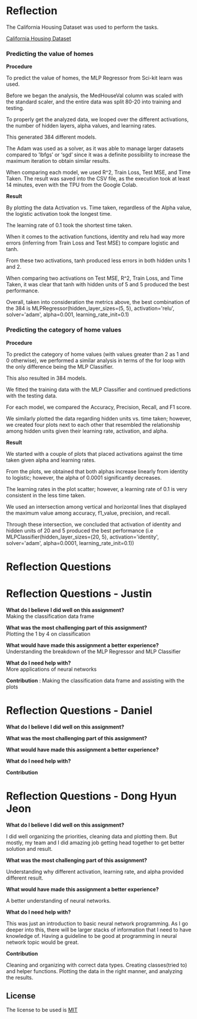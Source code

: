# Reflection

The California Housing Dataset was used to perform the tasks.

[California Housing Dataset](‘https://scikit-learn.org/stable/modules/generated/sklearn.datasets.fetch_california_housing.html (Links to an external site’))

### Predicting the value of homes

**Procedure**

To predict the value of homes, the MLP Regressor from Sci-kit learn was used.

Before we began the analysis, the MedHouseVal column was scaled with the standard scaler, and the entire data was split 80-20 into training and testing.

To properly get the analyzed data, we looped over the different activations, the number of hidden layers, alpha values, and learning rates.

This generated 384 different models.

The Adam was used as a solver, as it was able to manage larger datasets compared to ’lbfgs’ or ‘sgd’ since it was a definite possibility to increase the maximum iteration to obtain similar results.

When comparing each model, we used R^2, Train Loss, Test MSE, and Time Taken. The result was saved into the CSV file, as the execution took at least 14 minutes, even with the TPU from the Google Colab.

**Result**

By plotting the data Activation vs. Time taken, regardless of the Alpha value, the logistic activation took the longest time.

The learning rate of 0.1 took the shortest time taken.

When it comes to the activation functions, identity and relu had way more errors (inferring from Train Loss and Test MSE) to compare logistic and tanh.

From these two activations, tanh produced less errors in both hidden units 1 and 2.

When comparing two activations on Test MSE, R^2, Train Loss, and Time Taken, it was clear that tanh with hidden units of 5 and 5 produced the best performance.

Overall, taken into consideration the metrics above, the best combination of the 384 is MLPRegressor(hidden_layer_sizes=(5, 5), activation='relu', solver='adam', alpha=0.001, learning_rate_init=0.1)


### Predicting the category of home values

**Procedure**

To predict the category of home values (with values greater than 2 as 1 and 0 otherwise), we performed a similar analysis in terms of the for loop with the only difference being the MLP Classifier.

This also resulted in 384 models.

We fitted the training data with the MLP Classifier and continued predictions with the testing data.

For each model, we compared the Accuracy, Precision, Recall, and F1 score.

We similarly plotted the data regarding hidden units vs. time taken; however, we created four plots next to each other that resembled the relationship among hidden units given their learning rate, activation, and alpha.

**Result**

We started with a couple of plots that placed activations against the time taken given alpha and learning rates.

From the plots, we obtained that both alphas increase linearly from identity to logistic; however, the alpha of 0.0001 significantly decreases.

The learning rates in the plot scatter; however, a learning rate of 0.1 is very consistent in the less time taken.

We used an intersection among vertical and horizontal lines that displayed the maximum value among accuracy, f1_value, precision, and recall.

Through these intersection, we concluded that activation of identity and hidden units of 20 and 5 produced the best performance (i.e MLPClassifier(hidden_layer_sizes=(20, 5), activation='identity', solver='adam', alpha=0.0001, learning_rate_init=0.1))

# Reflection Questions

# Reflection Questions - Justin
**What do I believe I did well on this assignment?**  
Making the classification data frame

**What was the most challenging part of this assignment?**  
Plotting the 1 by 4 on classification

**What would have made this assignment a better experience?**  
Understanding the breakdown of the MLP Regressor and MLP Classifier

**What do I need help with?**  
More applications of neural networks

**Contribution** : 
Making the classification data frame and assisting with the plots

# Reflection Questions - Daniel
**What do I believe I did well on this assignment?**   

**What was the most challenging part of this assignment?**  

**What would have made this assignment a better experience?**  

**What do I need help with?**   

**Contribution**  

# Reflection Questions - Dong Hyun Jeon

**What do I believe I did well on this assignment?**

I did well organizing the priorities, cleaning data and plotting them. But mostly, my team and I did amazing job getting head together to get better solution and result. 

**What was the most challenging part of this assignment?**

Understanding why different activation, learning rate, and alpha provided different result.

**What would have made this assignment a better experience?**

A better understanding of neural networks.

**What do I need help with?**

This was just an introduction to basic neural network programming. As I go deeper into this, there will be larger stacks of information that I need to have knowledge of. Having a guideline to be good at programming in neural network topic would be great.

**Contribution**

Cleaning and organizing with correct data types. Creating classes(tried to) and helper functions. Plotting the data in the right manner, and analyzing the results.


## License

The license to be used is [MIT](https://choosealicense.com/licenses/mit/)
